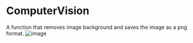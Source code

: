 # ComputerVision
A function that removes image background and saves the image as a png format.
![image](https://user-images.githubusercontent.com/8472582/191707646-388858dd-f921-4c1b-af3f-284942a3181b.png)
